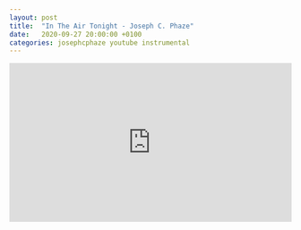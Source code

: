 ```yaml
---
layout: post
title:  "In The Air Tonight - Joseph C. Phaze"
date:   2020-09-27 20:00:00 +0100
categories: josephcphaze youtube instrumental
---
```

<style>.embed-container { position: relative; padding-bottom: 56.25%; height: 0; overflow: hidden; max-width: 100%; } .embed-container iframe, .embed-container object, .embed-container embed { position: absolute; top: 0; left: 0; width: 100%; height: 100%; }</style><div class='embed-container'><iframe src='https://www.youtube.com/embed/0spCWiz4Wtw' frameborder='0' allowfullscreen></iframe></div>
